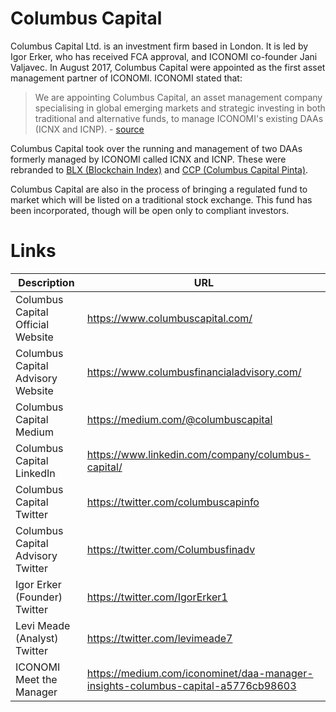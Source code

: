 # Columbus Capital
Columbus Capital Ltd. is an investment firm based in London. It is led by Igor Erker, who has received FCA approval, and ICONOMI co-founder Jani Valjavec. In August 2017, Columbus Capital were appointed as the first asset management partner of ICONOMI. ICONOMI stated that:

> We are appointing Columbus Capital, an asset management company specialising in global emerging markets and strategic investing in both traditional and alternative funds, to manage ICONOMI's existing DAAs (ICNX and ICNP). - [source](https://medium.com/iconominet/introducing-columbus-capital-iconomis-first-asset-management-partner-5c64c3bc6abf)

Columbus Capital took over the running and management of two DAAs formerly managed by ICONOMI called ICNX and ICNP. These were rebranded to [BLX (Blockchain Index)](DAAs/BLX.md) and [CCP (Columbus Capital Pinta)](DAAs/CCP.md).  

Columbus Capital are also in the process of bringing a regulated fund to market which will be listed on a traditional stock exchange. This fund has been incorporated, though will be open only to compliant investors.

# Links
Description | URL
---|---
Columbus Capital Official Website | https://www.columbuscapital.com/ 
Columbus Capital Advisory Website | https://www.columbusfinancialadvisory.com/
Columbus Capital Medium | https://medium.com/@columbuscapital
Columbus Capital LinkedIn | https://www.linkedin.com/company/columbus-capital/
Columbus Capital Twitter | https://twitter.com/columbuscapinfo
Columbus Capital Advisory Twitter | https://twitter.com/Columbusfinadv
Igor Erker (Founder) Twitter | https://twitter.com/IgorErker1
Levi Meade (Analyst) Twitter | https://twitter.com/levimeade7
ICONOMI Meet the Manager | https://medium.com/iconominet/daa-manager-insights-columbus-capital-a5776cb98603
